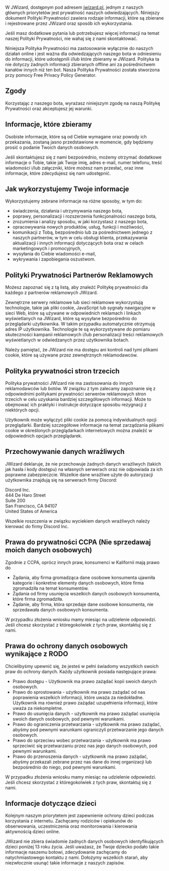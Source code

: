 W JWizard, dostępnym pod adresem [jwizard.pl](https://jwizard.pl), jednym z naszych głównych priorytetów jest prywatność
naszych odwiedzających. Niniejszy dokument Polityki Prywatności zawiera rodzaje informacji, które są zbierane i rejestrowane
przez JWizard oraz sposób ich wykorzystania.

Jeśli masz dodatkowe pytania lub potrzebujesz więcej informacji na temat naszej Polityki Prywatności, nie wahaj się z
nami skontaktować.

Niniejsza Polityka Prywatności ma zastosowanie wyłącznie do naszych działań online i jest ważna dla odwiedzających
naszego bota w odniesieniu do informacji, które udostępnili i/lub które zbieramy w JWizard. Polityka ta nie dotyczy
żadnych informacji zbieranych offline ani za pośrednictwem kanałów innych niż ten bot. Nasza Polityka Prywatności została
stworzona przy pomocy Free Privacy Policy Generator.

## Zgody

Korzystając z naszego bota, wyrażasz niniejszym zgodę na naszą Politykę Prywatności oraz akceptujesz jej warunki.

## Informacje, które zbieramy

Osobiste informacje, które są od Ciebie wymagane oraz powody ich przekazania, zostaną jasno przedstawione w momencie,
gdy będziemy prosić o podanie Twoich danych osobowych.

Jeśli skontaktujesz się z nami bezpośrednio, możemy otrzymać dodatkowe informacje o Tobie, takie jak Twoje imię,
adres e-mail, numer telefonu, treść wiadomości i/lub załączniki, które możesz nam przesłać, oraz inne informacje, które
zdecydujesz się nam udostępnić.

## Jak wykorzystujemy Twoje informacje

Wykorzystujemy zebrane informacje na różne sposoby, w tym do:

* świadczenia, działania i utrzymywania naszego bota,
* poprawy, personalizacji i rozszerzenia funkcjonalności naszego bota,
* zrozumienia i analizy sposobu, w jaki korzystasz z naszego bota,
* opracowywania nowych produktów, usług, funkcji i możliwości,
* komunikacji z Tobą, bezpośrednio lub za pośrednictwem jednego z naszych partnerów, w tym w celu obsługi klienta,
  przekazywania aktualizacji i innych informacji dotyczących bota oraz w celach marketingowych i promocyjnych,
* wysyłania do Ciebie wiadomości e-mail,
* wykrywania i zapobiegania oszustwom.

## Polityki Prywatności Partnerów Reklamowych

Możesz zapoznać się z tą listą, aby znaleźć Politykę prywatności dla każdego z partnerów reklamowych JWizard.

Zewnętrzne serwery reklamowe lub sieci reklamowe wykorzystują technologie, takie jak pliki cookie, JavaScript lub
sygnały nawigacyjne w sieci Web, które są używane w odpowiednich reklamach i linkach wyświetlanych na JWizard, które są
wysyłane bezpośrednio do przeglądarki użytkownika. W takim przypadku automatycznie otrzymują adres IP użytkownika.
Technologie te są wykorzystywane do pomiaru skuteczności kampanii reklamowych i/lub personalizacji treści reklamowych
wyświetlanych w odwiedzanych przez użytkownika botach.

Należy pamiętać, że JWizard nie ma dostępu ani kontroli nad tymi plikami cookie, które są używane przez zewnętrznych
reklamodawców.

## Polityka prywatności stron trzecich

Polityka prywatności JWizard nie ma zastosowania do innych reklamodawców lub botów. W związku z tym zalecamy zapoznanie
się z odpowiednimi politykami prywatności serwerów reklamowych stron trzecich w celu uzyskania bardziej szczegółowych
informacji. Może to obejmować ich praktyki i instrukcje dotyczące sposobu rezygnacji z niektórych opcji.

Użytkownik może wyłączyć pliki cookie za pomocą indywidualnych opcji przeglądarki. Bardziej szczegółowe informacje na
temat zarządzania plikami cookie w określonych przeglądarkach internetowych można znaleźć w odpowiednich opcjach
przeglądarek.

## Przechowywanie danych wrażliwych

JWizard deklaruje, że nie przechowuje żadnych danych wrażliwych (takich jak hasła i kody dostępu) na własnych serwerach
oraz nie odpowiada za ich poprawne zabezpieczcie. Wszelkie dane wrażliwe użyte do autoryzacji użytkownika znajdują się
na serwerach firmy Discord:

Discord Inc.  
444 De Haro Street  
Suite 200  
San Francisco, CA 94107  
United States of America

Wszelkie roszczenia w związku wyciekiem danych wrażliwych należy kierować do firmy Discord Inc.

## Prawa do prywatności CCPA (Nie sprzedawaj moich danych osobowych)

Zgodnie z CCPA, oprócz innych praw, konsumenci w Kalifornii mają prawo do

* Żądania, aby firma gromadząca dane osobowe konsumenta ujawniła kategorie i konkretne elementy danych osobowych, które
  firma zgromadziła na temat konsumentów.
* Żądania od firmy usunięcia wszelkich danych osobowych konsumenta, które firma zgromadziła.
* Żądanie, aby firma, która sprzedaje dane osobowe konsumenta, nie sprzedawała danych osobowych konsumenta.

W przypadku złożenia wniosku mamy miesiąc na udzielenie odpowiedzi. Jeśli chcesz skorzystać z któregokolwiek z tych
praw, skontaktuj się z nami.

## Prawa do ochrony danych osobowych wynikające z RODO

Chcielibyśmy upewnić się, że jesteś w pełni świadomy wszystkich swoich praw do ochrony danych. Każdy użytkownik posiada
następujące prawa:

* Prawo dostępu - Użytkownik ma prawo zażądać kopii swoich danych osobowych.
* Prawo do sprostowania - użytkownik ma prawo zażądać od nas poprawienia wszelkich informacji, które uważa za
  niedokładne. Użytkownik ma również prawo zażądać uzupełnienia informacji, które uważa za niekompletne.
* Prawo do usunięcia danych - użytkownik ma prawo zażądać usunięcia swoich danych osobowych, pod pewnymi warunkami.
* Prawo do ograniczenia przetwarzania - użytkownik ma prawo zażądać, abyśmy pod pewnymi warunkami ograniczyli
  przetwarzanie jego danych osobowych.
* Prawo do sprzeciwu wobec przetwarzania - użytkownik ma prawo sprzeciwić się przetwarzaniu przez nas jego danych
  osobowych, pod pewnymi warunkami.
* Prawo do przenoszenia danych - użytkownik ma prawo zażądać, abyśmy przekazali zebrane przez nas dane do innej
  organizacji lub bezpośrednio do niego, pod pewnymi warunkami.

W przypadku złożenia wniosku mamy miesiąc na udzielenie odpowiedzi. Jeśli chcesz skorzystać z któregokolwiek z tych
praw, skontaktuj się z nami.

## Informacje dotyczące dzieci

Kolejnym naszym priorytetem jest zapewnienie ochrony dzieci podczas korzystania z internetu. Zachęcamy rodziców i
opiekunów do obserwowania, uczestniczenia oraz monitorowania i kierowania aktywnością dzieci online.

JWizard nie zbiera świadomie żadnych danych osobowych identyfikujących dzieci poniżej 13 roku życia. Jeśli uważasz, że
Twoje dziecko podało takie informacje naszemu botowi, zdecydowanie zachęcamy do natychmiastowego kontaktu z nami.
Dołożymy wszelkich starań, aby niezwłocznie usunąć takie informacje z naszych zapisów.
